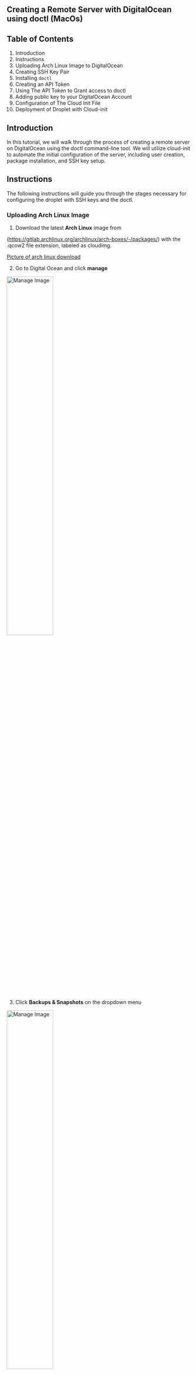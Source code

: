 ## Creating a Remote Server with DigitalOcean using doctl (MacOs)

## Table of Contents

1. Introduction
2. Instructions
3. Uploading Arch Linux Image to DigitalOcean
4. Creating SSH Key Pair 
5. Installing ```doctl```
6. Creating an API Token
7. Using The API Token to Grant access to doctl
8. Adding public key to your DigitalOcean Account 
9. Configuration of The Cloud Init File
10. Deployment of Droplet with Cloud-init

## Introduction

In this tutorial, we will walk through the process of creating a remote server on DigitalOcean using the doctl command-line tool. We will utilize cloud-init to automate the initial configuration of the server, including user creation, package installation, and SSH key setup.

## Instructions

The following instructions will guide you through the stages necessary for configuring the droplet with SSH keys and the doctl.


### Uploading Arch Linux Image 

1. Download the latest **Arch Linux** image from 

(https://gitlab.archlinux.org/archlinux/arch-boxes/-/packages/) with the .qcow2 file extension, labeled as cloudimg. 

[Picture of arch linux download](./Pictures/arch.png) 

2. Go to Digital Ocean and click **manage**

<img src="pictures/manage.png" alt="Manage Image" style="width:50%;">

3. Click **Backups & Snapshots** on the dropdown menu

<img src="pictures/Untitled document (3).png" alt="Manage Image" style="width:50%;">

4. Click **Custom Images**

5. Click **Upload Images** and select Arch Linux Image and open the file

6. Click on **distribution** and select Arch Linux

<img src="pictures/Untitled document (4).png" alt="Manage Image" style="width:50%;">

7. Select your closest region

<img src="pictures/Screenshot 2024-09-25 at 10.36.18 PM.png" alt="Manage Image" style="width:50%;">

8. **Click** Upload Image

Your Arch Linux image has been successfully uploaded to DigitalOcean!

### Creating SSH Keys

SSH keys allow you to securley connect to your Droplet, and they are safer than passwords since the private key remains on your computer.
a
1. Open your Terminal 

2. Type ```cd``` to see change to your user home directory

3. Type ```mkdir .ssh``` to create a directory called .ssh 

4. ```cd``` into .ssh to navigate to the newly opened directory. 

(image)


NOTE: Run ls -a to confirm if .ssh has been made.


5. Type ```ssh-keygen -t ed25519 -f ~/.ssh/do-key -C "your email address"``` and **enter** to generate a new SSH key pair 

* ```ssh-keygen``` command generates a SSH key pair

* ```-t ed 25519``` specifies that the Ed25519 is the key type to create, as its known for its security

* ```f ~/.ssh/do-key``` assigns the filename for the private key (do-key) in the .ssh directory; the public key will have the .pub extension by default.

* ```-C``` adds a comment to the key, often for identification, such as your email address.

NOTE: Change "your email address" to your email of choice and you can change do-key name, for example hello-key

6. Press **enter** and type a passphrase or press **enter** for no passphrase

7. Type ```cd .ssh``` then use ```ls``` to confirm your authorized keys

(image)

### Installing DOCTL 

1. Open your Terminal

2. Install Homebrew on your MacOs by copying the following command

``` 
/bin/bash -c "$(curl -fsSL https://raw.githubusercontent.com/Homebrew/install/HEAD/install.sh)"

```
* ```/bin/bash -c....``` downloads and executes HomeBrews installation

3. Once installed, Type and run the following **command**

```
brew install doctl
``` 
* ```Brew install doctl``` command uses Homebrew to install the DigitalOcean command-line tool (doctl).

(image)

4.Type ```doctl version``` once installed to verify the installation

* ```doctl version``` displays the version of doctl that is currently installed and verifies the installation.

![Upload Image](./Pictures/Select%20your%20closes%20region%20and%20Click%20Upload%20Image.jpg)

```doctl``` has been installed successfully!

### Creating an API Token

1. Click API on the left hand side of the Menu on DigitalOcean

(image)

2. Click **Generate New Token**

3. Type a **Token Name**, and give it **full access** then click **Generate Token**

(image)

4. Copy and Paste the **token** in a secure storage, file or server. 

NOTE: A **Generated Token** is only shown once.

Your API token has been created!

### Using The API Token to Grant access to doctl

1. Open terminal 

2. Type the following command 

```doctl auth init --context NAME```

* ```doctl auth init``` initalizes doctl with your API token for authentication

* ```--context NAME``` is a parameter that sets a custom name for the context which will help differentiate between multiple configurations.

NOTE: Change **NAME** to something appropiate

3. Copy and Paste your generated token into the terminal 

4. Press Enter and wait for a green checkmark.

Example: Validating token... ✔

(image)

5. Run ```doctl account get``` to validate that doctl is working successfully

* ```doctl account get``` retrieves and displays information about your DigitalOcean account

(image) 

### Adding public key to your DigitalOcean Account using doctl

1. Copy and paste the following commands to add SSH key to DigitalOcean 

```
doctl compute ssh-key create "My SSH Key" --public-key "$(cat ~/.ssh/do-key.pub)"

``` 

NOTE: Replace "do-key" with the name of your SSH key and "My SSH Key" with your preferred name

* ```doctl compute ssh-key create``` command creates a new SSH key associated with your DigitalOcean account

* ```My SSH Key``` is the name you assign to your SSH key

* ```--public-key "$(cat ~/.ssh/do-key.pub)"``` specifies the public key to be uploaded by reading it from the local file. The $(cat ~/.ssh/do-key.pub) retrieves the contents of your public key file.

2. Press Enter 

(image)

3. Go to DigitalOcean and **click** settings. 

(image)

3. Click security and see if your key is uplodaed

(image)


### Configuration of The Cloud Init File 

1. Copy and Paste the following to **install neovim** 

```
brew install neovim

```

* ```brew install neovim``` installs the Neovim text editor 

2. Type the following command to create a file

```nvim cloud-config.yaml```

* ```nvim cloud-config.yaml``` opens the Neovim editor to create or edit the cloud-config.yaml file.

3. Copy and Paste the following content into the **file**, then pres ```i```for "insert mode"

#cloud-config
users:
  - name: example-user
    shell: /bin/bash
    sudo: ['ALL=(ALL) NOPASSWD:ALL']
    ssh_authorized_keys:
      - <your public SSH Key>
disable_root: true
packages:
  - nginx
runcmd:
  - 'export PUBLIC_IPV4=$(curl -s http://169.254.169.254/metadata/v1/interfaces/public/0/ipv4/address)'
  - 'echo Droplet: $(hostname), IP Address: $PUBLIC_IPV4 > /var/www/html/index.html'

* ```users``` specifies a list of users to create on the system.

* ```name``` defines the username for the newly created user.

* ```shell``` Specifies the default shell for the user.

* ```sudo``` provides the user with unrestricted sudo access.

* ```ssh_authorized_keys``` lists SSH keys that will be authorized for the user.

* ```disable_root true``` prevents root access from SSH to improve security.

* ```packages``` identifies packages to install during the initial boot

4. Change name to your something of your choice

5. Change <your public SSH Key> with your public SSH Key

NOTE: Remove <>

(image)

6. Press ```esc``` to exit Insert Mode and type ```:wq``` to save and exit nvim

(image)

### Deployment of Droplet with Cloud-init

1. Open Terminal 

2. Copy the following command, then locate your key ID

``` 
doctl compute ssh-key list 

```

* ```doctl compute ssh-key list``` lists all the SSH keys associated with your DigitalOcean account which will allow you to find the ID for your newly added key.

3. Use the command below to check list of image

```
doctl compute image list-user

```

* ```doctl compute image list-user``` retrieves a list of images that you have uploaded to your account.

NOTE: Search for Arch Linux 

4. **Run** the followig command to create your droplet

``` 
doctl compute droplet create --image 165064169 --size s-1vcpu-1gb --region sfo3 --ssh-keys < git-user > --user-data-file < path-to-your-cloud-init-file > --wait first-droplet 
 
```
* ```doctl compute droplet create``` command initiates the creation of a new Droplet in your DigitalOcean account.

* ```--image YOUR_IMAGE_ID``` specifies the ID of the image you wish to use for the Droplet.

* ```--size s-1vcpu-1gb``` defines the resources allocated to your Droplet, including CPU and memory.

* ```--region sfo3``` indicates the data center region where the Droplet will be hosted.

* ```--ssh-keys YOUR_SSH_KEY_ID``` provides the ID of the SSH key to use for access.

* ```--user-data-file PATH_TO_YOUR_CLOUD_INIT_FILE``` points to the cloud-init file for initial configuration.

* ```--wait first-droplet``` tells the command to wait until the Droplet is fully deployed before proceeding.

NOTE: Change < git-user > with your ID number from Deployment of Droplet with Cloud-init

Replace < path-to-your-cloud-init-file > to the path of your cloud-config.yaml file

(image)

5. Press Enter 

NOTE: This command may take a minute

(image)

6. Copy and Paste the following command to verify if it worked

``` 
doctl compute droplet list

```
* ```doctl compute droplet list``` lists all the Droplets associated with your account which will allow you to verify your new Droplet.

7. Type the following command to connect to your droplet

``` ssh -i < /path/to/private-key > username@your-droplet-ip ```

NOTE: if ``` [Example@your-droplet ~]$ ``` appears you have successfully connected to your droplet 

Your Droplet has been successfully created!

### References

How to add SSH public keys to Digitalocean teams. DigitalOcean Documentation. (n.d.-b). https://docs.digitalocean.com/platform/teams/upload-ssh-keys/ 

Markdown guide. Markdown Guide. (n.d.). https://www.markdownguide.org/ 

Pandiyan, D. (2024, July 27). Installing Neovim in macos. Dinesh Pandiyan. https://dineshpandiyan.com/blog/install-neovim-macos/ 

How to automate droplet setup with cloud-init. DigitalOcean Documentation. (n.d.). https://docs.digitalocean.com/products/droplets/how-to/automate-setup-with-cloud-init/ 

How to create a personal access token. DigitalOcean Documentation. (n.d.-b). https://docs.digitalocean.com/reference/api/create-personal-access-token/ 

How to install and configure doctl. DigitalOcean Documentation. (n.d.-c). https://docs.digitalocean.com/reference/doctl/how-to/install/ 

McNinch, N. 2420-notes/week-two.md GITLAB. GitLab. (n.d.). https://gitlab.com/cit2420/2420-notes-f24/-/blob/main/2420-notes/week-two.md 

Doctl compute droplet create. DigitalOcean Documentation. (n.d.-a). https://docs.digitalocean.com/reference/doctl/reference/compute/droplet/create/ 

Install Homebrew · mac install guide · 2024. Install Guide Â· Mac. (2024, May 18). https://mac.install.guide/homebrew/3 






















